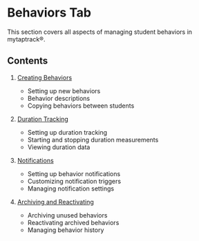 # Behaviors Tab

This section covers all aspects of managing student behaviors in mytaptrack®.

## Contents

1. [Creating Behaviors](creating-behaviors.md)
   - Setting up new behaviors
   - Behavior descriptions
   - Copying behaviors between students

2. [Duration Tracking](duration-tracking.md)
   - Setting up duration tracking
   - Starting and stopping duration measurements
   - Viewing duration data

3. [Notifications](notifications.md)
   - Setting up behavior notifications
   - Customizing notification triggers
   - Managing notification settings

4. [Archiving and Reactivating](archiving.md)
   - Archiving unused behaviors
   - Reactivating archived behaviors
   - Managing behavior history